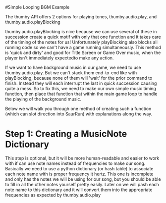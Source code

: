 #Simple Looping BGM Example

The thumby API offers 2 options for playing tones, thumby.audio.play, and thumby.audio.playBlocking

thumby.audio.playBlocking is nice because we can use several of these in succession create a quick motif with only that one function and it takes care of the timing of the notes for us!
Unfortunately playBlocking also blocks all running code so we can't have a game running simultaneously. This method is 'quick and dirty' and good for Title Screen or Game Over music, when the player
isn't immediately expectedto make any action.

If we want to have background music in our game, we need to use thumby.audio.play. But we can't stack them end-to-end like with playBlocking, because none of them will 'wait' for the prior command to finish. Instead they will each interrupt the last in quick succession causing quite a mess. So to fix this, we need to make our own simple music timing function, then place that function that within the main game loop to handle the playing of the background music.

Below we will walk you through one method of creating such a function (which can slot direction into SaurRun) with explanations along the way.

# Step 1: Creating a MusicNote Dictionary

This step is optional, but it will be more human-readable and easier to work with if can use note names instead of frequencies to make our song. Basically we need to use a python dictionary (or hash table) to associate each note name with is proper frequency it hertz. This one is incomplete and only has the notes we will be using for our song, but you should be able to fill in all the other notes yourself pretty easily. Later on we will pash each note name to this dictionary and it will convert them into the appropriate frequencies as expected by thumby.audio.play


